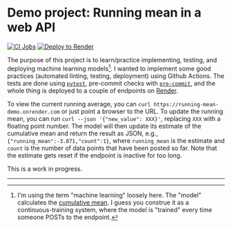 # Demo project: Running mean in a web API

[![CI Jobs](https://github.com/smith-garrett/running-mean-demo/actions/workflows/ci.yaml/badge.svg)](https://github.com/smith-garrett/running-mean-demo/actions/workflows/ci.yaml)
[![Deploy to Render](https://github.com/smith-garrett/running-mean-demo/actions/workflows/deploy.yaml/badge.svg)](https://running-mean-demo.onrender.com/docs)

The purpose of this project is to learn/practice implementing, testing, and deploying machine learning models[^*]. I wanted to implement some good practices (automated linting, testing, deployment) using Github Actions. The tests are done using [`pytest`](https://docs.pytest.org/en/stable/), pre-commit checks with [`pre-commit`](https://pre-commit.com/), and the whole thing is deployed to a couple of endpoints on [Render](https://www.render.com).

To view the current running average, you can `curl https://running-mean-demo.onrender.com` or just point a browser to the URL. To update the running mean, you can run `curl --json '{"new_value": XXX}'`, replacing `XXX` with a floating point number. The model will then update its estimate of the cumulative mean and return the result as JSON, e.g., `{"running_mean":-3.871,"count":1}`, where `running_mean` is the estimate and `count` is the number of data points that have been posted so far. Note that the estimate gets reset if the endpoint is inactive for too long.

This is a work in progress.

---
[^*]: I'm using the term "machine learning" loosely here. The "model" calculates the [cumulative mean](https://en.wikipedia.org/wiki/Moving_average#Cumulative_average). I guess you construe it as a continuous-training system, where the model is "trained" every time someone POSTs to the endpoint.
